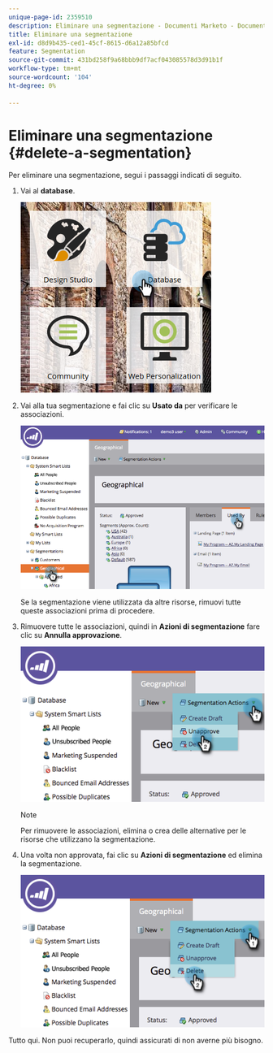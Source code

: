```yaml
---
unique-page-id: 2359510
description: Eliminare una segmentazione - Documenti Marketo - Documentazione del prodotto
title: Eliminare una segmentazione
exl-id: d8d9b435-ced1-45cf-8615-d6a12a85bfcd
feature: Segmentation
source-git-commit: 431bd258f9a68bbb9df7acf043085578d3d91b1f
workflow-type: tm+mt
source-wordcount: '104'
ht-degree: 0%

---
```


# Eliminare una segmentazione {#delete-a-segmentation}

Per eliminare una segmentazione, segui i passaggi indicati di seguito.

1. Vai al **database**.

   ![](assets/image2017-3-28-14-3a55-3a26.png)

1. Vai alla tua segmentazione e fai clic su **Usato da** per verificare le associazioni.

   ![](assets/image2017-3-28-15-3a51-3a8.png)

   Se la segmentazione viene utilizzata da altre risorse, rimuovi tutte queste associazioni prima di procedere.

1. Rimuovere tutte le associazioni, quindi in **Azioni di segmentazione** fare clic su **Annulla approvazione**.

   ![](assets/image2017-3-28-15-3a51-3a30.png)

   >[!NOTE]
   >
   >Per rimuovere le associazioni, elimina o crea delle alternative per le risorse che utilizzano la segmentazione.

1. Una volta non approvata, fai clic su **Azioni di segmentazione** ed elimina la segmentazione.

   ![](assets/image2017-3-28-15-3a51-3a46.png)

Tutto qui. Non puoi recuperarlo, quindi assicurati di non averne più bisogno.
